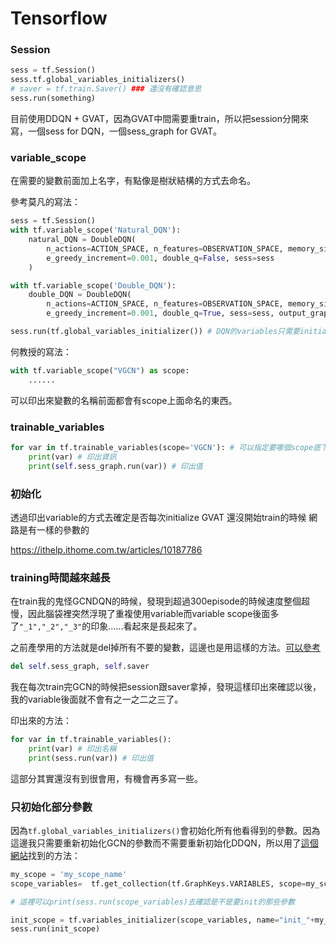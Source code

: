 # Tensorflow

### Session

```python
sess = tf.Session()
sess.tf.global_variables_initializers()
# saver = tf.train.Saver() ### 還沒有確認意思
sess.run(something)
```

目前使用DDQN + GVAT，因為GVAT中間需要重train，所以把session分開來寫，一個sess for DQN，一個sess_graph for GVAT。

### variable_scope

在需要的變數前面加上名字，有點像是樹狀結構的方式去命名。

參考莫凡的寫法：

```python
sess = tf.Session()
with tf.variable_scope('Natural_DQN'):
    natural_DQN = DoubleDQN(
        n_actions=ACTION_SPACE, n_features=OBSERVATION_SPACE, memory_size=MEMORY_SIZE,
        e_greedy_increment=0.001, double_q=False, sess=sess
    )

with tf.variable_scope('Double_DQN'):
    double_DQN = DoubleDQN(
        n_actions=ACTION_SPACE, n_features=OBSERVATION_SPACE, memory_size=MEMORY_SIZE,
        e_greedy_increment=0.001, double_q=True, sess=sess, output_graph=True)

sess.run(tf.global_variables_initializer()) # DQN的variables只需要initialize這一次
```

何教授的寫法：

```python
with tf.variable_scope("VGCN") as scope:
    ......
```

可以印出來變數的名稱前面都會有scope上面命名的東西。

### trainable_variables

```python
for var in tf.trainable_variables(scope='VGCN'): # 可以指定要哪個scope底下的變數，或是不指定就印出全部
    print(var) # 印出資訊
    print(self.sess_graph.run(var)) # 印出值
```

### 初始化

透過印出variable的方式去確定是否每次initialize GVAT 還沒開始train的時候 網路是有一樣的參數的

https://ithelp.ithome.com.tw/articles/10187786

### training時間越來越長

在train我的鬼怪GCNDQN的時候，發現到超過300episode的時候速度整個超慢，因此腦袋裡突然浮現了重複使用variable而variable scope後面多了`"_1","_2","_3"`的印象......看起來是長起來了。

之前產學用的方法就是del掉所有不要的變數，這邊也是用這樣的方法。[可以參考](https://stackoverflow.com/questions/58435961/tensorflow-delete-graph-and-free-up-resources)

```python
del self.sess_graph, self.saver
```

我在每次train完GCN的時候把session跟saver拿掉，發現這樣印出來確認以後，我的variable後面就不會有之一之二之三了。

印出來的方法：

```python
for var in tf.trainable_variables():
    print(var) # 印出名稱
    print(sess.run(var)) # 印出值
```

這部分其實還沒有到很會用，有機會再多寫一些。

### 只初始化部分參數

因為`tf.global_variables_initializers()`會初始化所有他看得到的參數。因為這邊我只需要重新初始化GCN的參數而不需要重新初始化DDQN，所以用了[這個網站](https://stackoverflow.com/questions/46823476/tensorflow-how-to-initlialize-all-variables-in-a-given-variable-scope)找到的方法：

```python
my_scope = 'my_scope_name'
scope_variables=  tf.get_collection(tf.GraphKeys.VARIABLES, scope=my_scope)

# 這裡可以print(sess.run(scope_variables)去確認是不是要init的那些參數

init_scope = tf.variables_initializer(scope_variables, name="init_"+my_scope )
sess.run(init_scope)
```

